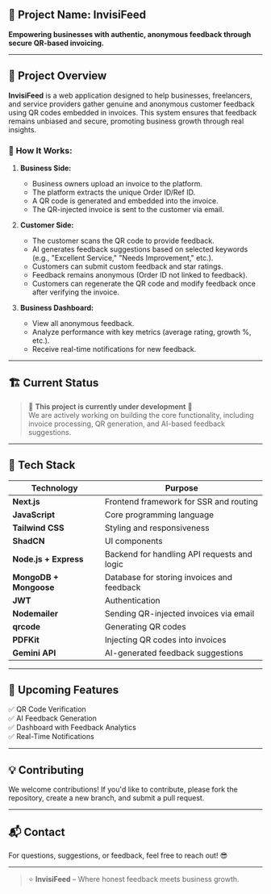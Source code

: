 ## 📝 **Project Name: InvisiFeed**

**Empowering businesses with authentic, anonymous feedback through secure QR-based invoicing.**

---

## 🚀 **Project Overview**

**InvisiFeed** is a web application designed to help businesses, freelancers, and service providers gather genuine and anonymous customer feedback using QR codes embedded in invoices. This system ensures that feedback remains unbiased and secure, promoting business growth through real insights.

### 🌟 **How It Works:**

1. **Business Side:**

   - Business owners upload an invoice to the platform.
   - The platform extracts the unique Order ID/Ref ID.
   - A QR code is generated and embedded into the invoice.
   - The QR-injected invoice is sent to the customer via email.

2. **Customer Side:**

   - The customer scans the QR code to provide feedback.
   - AI generates feedback suggestions based on selected keywords (e.g., "Excellent Service," "Needs Improvement," etc.).
   - Customers can submit custom feedback and star ratings.
   - Feedback remains anonymous (Order ID not linked to feedback).
   - Customers can regenerate the QR code and modify feedback once after verifying the invoice.

3. **Business Dashboard:**
   - View all anonymous feedback.
   - Analyze performance with key metrics (average rating, growth %, etc.).
   - Receive real-time notifications for new feedback.

---

## 🏗️ **Current Status**

> 🚧 **This project is currently under development** 🚧  
> We are actively working on building the core functionality, including invoice processing, QR generation, and AI-based feedback suggestions.

---

## 🔧 **Tech Stack**

| Technology             | Purpose                                     |
| ---------------------- | ------------------------------------------- |
| **Next.js**            | Frontend framework for SSR and routing      |
| **JavaScript**         | Core programming language                   |
| **Tailwind CSS**       | Styling and responsiveness                  |
| **ShadCN**             | UI components                               |
| **Node.js + Express**  | Backend for handling API requests and logic |
| **MongoDB + Mongoose** | Database for storing invoices and feedback  |
| **JWT**                | Authentication                              |
| **Nodemailer**         | Sending QR-injected invoices via email      |
| **qrcode**             | Generating QR codes                         |
| **PDFKit**             | Injecting QR codes into invoices            |
| **Gemini API**         | AI-generated feedback suggestions           |

---

## 📅 **Upcoming Features**

✅ QR Code Verification  
✅ AI Feedback Generation  
✅ Dashboard with Feedback Analytics  
✅ Real-Time Notifications

---

## 💡 **Contributing**

We welcome contributions! If you'd like to contribute, please fork the repository, create a new branch, and submit a pull request.

---

## 📬 **Contact**

For questions, suggestions, or feedback, feel free to reach out! 😎

---

> ⭐ **InvisiFeed** – Where honest feedback meets business growth.
